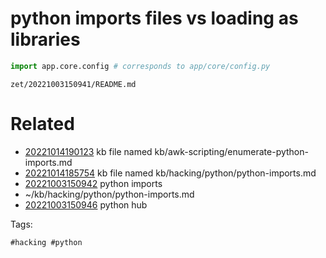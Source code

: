 # python imports files vs loading as libraries
```python
import app.core.config # corresponds to app/core/config.py
```

` zet/20221003150941/README.md `

# Related

- [20221014190123](/zet/20221014190123/README.md) kb file named kb/awk-scripting/enumerate-python-imports.md
- [20221014185754](/zet/20221014185754/README.md) kb file named kb/hacking/python/python-imports.md
- [20221003150942](/zet/20221003150942/README.md) python imports
- ~/kb/hacking/python/python-imports.md
- [20221003150946](/zet/20221003150946/README.md) python hub

Tags:

    #hacking #python 
